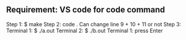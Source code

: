 ## Requirement: VS code for code command
Step 1: $ make
Step 2: code .
    Can change line 9 + 10 + 11 or not
Step 3: 
    Terminal 1: $ ./a.out
    Terminal 2: $ ./b.out
    Terminal 1: press Enter